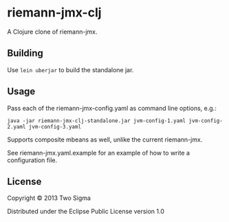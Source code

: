 # riemann-jmx-clj

A Clojure clone of riemann-jmx.

## Building

Use `lein uberjar` to build the standalone jar.

## Usage

Pass each of the riemann-jmx-config.yaml as command line options, e.g.:

```
java -jar riemann-jmx-clj-standalone.jar jvm-config-1.yaml jvm-config-2.yaml jvm-config-3.yaml
```

Supports composite mbeans as well, unlike the current riemann-jmx.

See riemann-jmx.yaml.example for an example of how to write a configuration file.

## License

Copyright © 2013 Two Sigma

Distributed under the Eclipse Public License version 1.0
